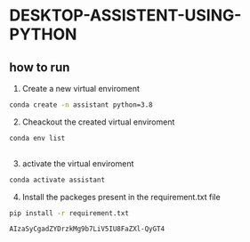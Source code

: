 # DESKTOP-ASSISTENT-USING-PYTHON
## how to run
1. Create a new virtual enviroment
```bash
conda create -n assistant python=3.8

```
2. Cheackout the created virtual enviroment
```bash
conda env list
 
```
3. activate the virtual enviroment
```bash
conda activate assistant
```
4. Install the packeges present in the requirement.txt file
```bash
pip install -r requirement.txt

AIzaSyCgadZYDrzkMg9b7LiV5IU8FaZXl-QyGT4
```
